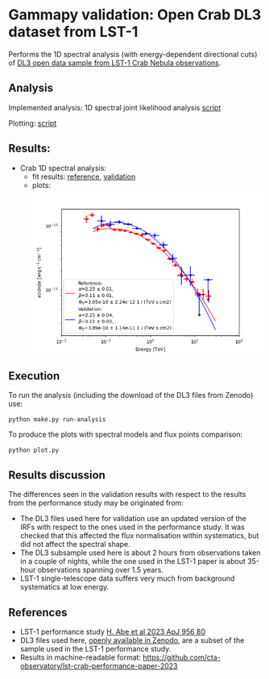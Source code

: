 # Gammapy validation: Open Crab DL3 dataset from LST-1

Performs the 1D spectral analysis (with energy-dependent directional cuts) of [DL3 open data sample from LST-1 Crab Nebula observations](https://zenodo.org/records/11445184).

## Analysis

Implemented analysis: 1D spectral joint likelihood analysis [script](make.py)

Plotting: [script](plot.py)


## Results:
- Crab 1D spectral analysis:
  - fit results: 
    [reference](reference/spectral_model.yml), 
    [validation](results/best_fit_model.yml) 
  - plots:
    ![plots](plots/flux-points.png)

## Execution

To run the analysis (including the download of the DL3 files from Zenodo) use:

```
python make.py run-analysis
```
    
To produce the plots with spectral models and flux points comparison:
    
```
python plot.py
```
    
## Results discussion
The differences seen in the validation results with respect to the results from the performance study may be originated from:

  - The DL3 files used here for validation use an updated version of the IRFs with respect to the ones used in the performance study. It was checked that this affected the flux normalisation within systematics, but did not affect the spectral shape.
  - The DL3 subsample used here is about 2 hours from observations taken in a couple of nights, while the one used in the LST-1 paper is about 35-hour observations spanning over 1.5 years.
  - LST-1 single-telescope data suffers very much from background systematics at low energy.


## References

- LST-1 performance study [H. Abe et al 2023 ApJ 956 80]([10.3847/1538-4357/ace89d](https://doi.org/10.3847/1538-4357/ace89d))
- DL3 files used here, [openly available in Zenodo](https://zenodo.org/records/11445184), are a subset of the sample used in the LST-1 performance study.
- Results in machine-readable format: https://github.com/cta-observatory/lst-crab-performance-paper-2023

